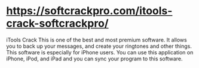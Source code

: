 # https://softcrackpro.com/itools-crack-softcrackpro/
iTools Crack  This is one of the best and most premium software. It allows you to back up your messages, and create your ringtones and other things. This software is especially for iPhone users. You can use this application on iPhone, iPod, and iPad and you can sync your program to this software. 
